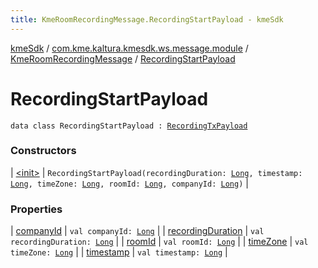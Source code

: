 ```yaml
---
title: KmeRoomRecordingMessage.RecordingStartPayload - kmeSdk
---
```


[kmeSdk](../../../index.html) / [com.kme.kaltura.kmesdk.ws.message.module](../../index.html) / [KmeRoomRecordingMessage](../index.html) / [RecordingStartPayload](./index.html)

# RecordingStartPayload

`data class RecordingStartPayload : `[`RecordingTxPayload`](../-recording-tx-payload/index.html)

### Constructors

| [&lt;init&gt;](-init-.html) | `RecordingStartPayload(recordingDuration: `[`Long`](https://kotlinlang.org/api/latest/jvm/stdlib/kotlin/-long/index.html)`, timestamp: `[`Long`](https://kotlinlang.org/api/latest/jvm/stdlib/kotlin/-long/index.html)`, timeZone: `[`Long`](https://kotlinlang.org/api/latest/jvm/stdlib/kotlin/-long/index.html)`, roomId: `[`Long`](https://kotlinlang.org/api/latest/jvm/stdlib/kotlin/-long/index.html)`, companyId: `[`Long`](https://kotlinlang.org/api/latest/jvm/stdlib/kotlin/-long/index.html)`)` |

### Properties

| [companyId](company-id.html) | `val companyId: `[`Long`](https://kotlinlang.org/api/latest/jvm/stdlib/kotlin/-long/index.html) |
| [recordingDuration](recording-duration.html) | `val recordingDuration: `[`Long`](https://kotlinlang.org/api/latest/jvm/stdlib/kotlin/-long/index.html) |
| [roomId](room-id.html) | `val roomId: `[`Long`](https://kotlinlang.org/api/latest/jvm/stdlib/kotlin/-long/index.html) |
| [timeZone](time-zone.html) | `val timeZone: `[`Long`](https://kotlinlang.org/api/latest/jvm/stdlib/kotlin/-long/index.html) |
| [timestamp](timestamp.html) | `val timestamp: `[`Long`](https://kotlinlang.org/api/latest/jvm/stdlib/kotlin/-long/index.html) |

